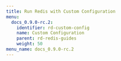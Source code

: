 ```yaml
---
title: Run Redis with Custom Configuration
menu:
  docs_0.9.0-rc.2:
    identifier: rd-custom-config
    name: Custom Configuration
    parent: rd-redis-guides
    weight: 50
menu_name: docs_0.9.0-rc.2
---
```


